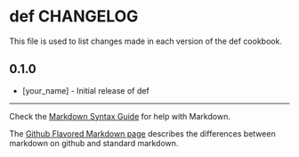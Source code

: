 def CHANGELOG
=============

This file is used to list changes made in each version of the def cookbook.

0.1.0
-----
- [your_name] - Initial release of def

- - -
Check the [Markdown Syntax Guide](http://daringfireball.net/projects/markdown/syntax) for help with Markdown.

The [Github Flavored Markdown page](http://github.github.com/github-flavored-markdown/) describes the differences between markdown on github and standard markdown.
